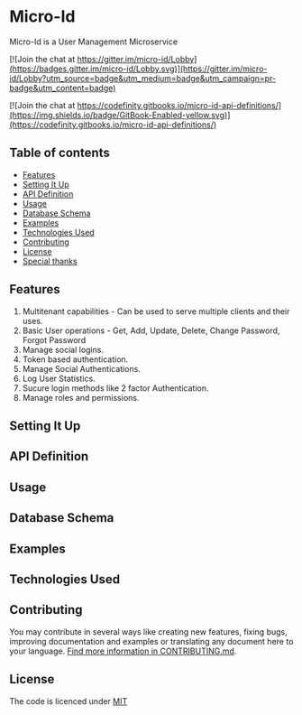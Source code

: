# Micro-Id

<p align="left">
  Micro-Id is a User Management Microservice
</p>

[![Join the chat at https://gitter.im/micro-id/Lobby](https://badges.gitter.im/micro-id/Lobby.svg)](https://gitter.im/micro-id/Lobby?utm_source=badge&utm_medium=badge&utm_campaign=pr-badge&utm_content=badge)

[![Join the chat at https://codefinity.gitbooks.io/micro-id-api-definitions/](https://img.shields.io/badge/GitBook-Enabled-yellow.svg)](https://codefinity.gitbooks.io/micro-id-api-definitions/)

## Table of contents

  * [Features](#features)
  * [Setting It Up](#settingitup)
  * [API Definition](#aipdefinition)
  * [Usage](#usage)
  * [Database Schema](#databaseschema)
  * [Examples](#examples)
  * [Technologies Used](#technologiesused)
  * [Contributing](#contributing)
  * [License](#license)
  * [Special thanks](#special-thanks)



## Features

1. Multitenant capabilities - Can be used to serve multiple clients and their uses.
2. Basic User operations - Get, Add, Update, Delete, Change Password, Forgot Password
3. Manage social logins.
4. Token based authentication.
5. Manage Social Authentications.
6. Log User Statistics.
7. Sucure login methods like 2 factor Authentication.
8. Manage roles and permissions.

## Setting It Up

## API Definition

## Usage

## Database Schema

## Examples

## Technologies Used

## Contributing

You may contribute in several ways like creating new features, fixing bugs, improving documentation and examples
or translating any document here to your language. [Find more information in CONTRIBUTING.md](CONTRIBUTING.md).

## License

The code is licenced under [MIT](LICENSE)
